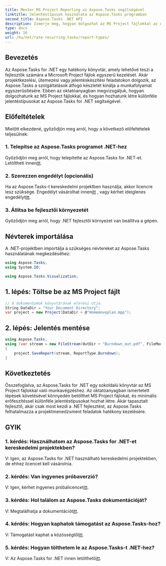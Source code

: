 ```yaml
---
title: Mester MS Project Reporting az Aspose.Tasks segítségével
linktitle: Jelentéstípusok használata az Aspose.Tasks programban
second_title: Aspose.Tasks .NET API
description: Ismerje meg, hogyan dolgozhat az MS Project fájlokkal az Aspose.Tasks for .NET használatával. Különböző típusú jelentéseket készíthet könnyedén.
type: docs
weight: 16
url: /hu/net/rate-recurring-tasks/report-types/
---
```

## Bevezetés
Az Aspose.Tasks for .NET egy hatékony könyvtár, amely lehetővé teszi a fejlesztők számára a Microsoft Project fájlok egyszerű kezelését. Akár projektkezelési, ütemezési vagy jelentéskészítési feladatokon dolgozik, az Aspose.Tasks a szolgáltatások átfogó készletét kínálja a munkafolyamat egyszerűsítésére. Ebben az oktatóanyagban megvizsgáljuk, hogyan dolgozhatunk az MS Project fájlokkal, és hogyan hozhatunk létre különféle jelentéstípusokat az Aspose.Tasks for .NET segítségével.
## Előfeltételek
Mielőtt elkezdené, győződjön meg arról, hogy a következő előfeltételek teljesülnek:
### 1. Telepítse az Aspose.Tasks programot .NET-hez
Győződjön meg arról, hogy telepítette az Aspose.Tasks for .NET-et. Letöltheti innen[itt](https://releases.aspose.com/tasks/net/).
### 2. Szerezzen engedélyt (opcionális)
 Ha az Aspose.Tasks-t kereskedelmi projektben használja, akkor licencre lesz szüksége. Engedélyt vásárolhat innen[itt](https://purchase.aspose.com/buy) , vagy kérhet ideiglenes engedélyt[itt](https://purchase.aspose.com/temporary-license/).
### 3. Állítsa be fejlesztői környezetét
Győződjön meg arról, hogy .NET fejlesztői környezet van beállítva a gépen.

## Névterek importálása
A .NET-projektben importálja a szükséges névtereket az Aspose.Tasks használatának megkezdéséhez:
```csharp
using Aspose.Tasks;
using System.IO;

using Aspose.Tasks.Visualization;
```

## 1. lépés: Töltse be az MS Project fájlt
```csharp
// A dokumentumok könyvtárának elérési útja.
String DataDir = "Your Document Directory";
var project = new Project(DataDir + @"Homemoveplan.mpp");
```
## 2. lépés: Jelentés mentése
```csharp
using Aspose.Tasks;
using (var stream = new FileStream(OutDir + "Burndown_out.pdf", FileMode.Create))
{
    project.SaveReport(stream, ReportType.Burndown);
}
```

## Következtetés
Összefoglalva, az Aspose.Tasks for .NET egy sokoldalú könyvtár az MS Project fájlokkal való munkavégzéshez. Az oktatóanyagban ismertetett lépések követésével könnyedén betölthet MS Project fájlokat, és minimális erőfeszítéssel különféle jelentéstípusokat hozhat létre. Akár tapasztalt fejlesztő, akár csak most kezdi a .NET fejlesztést, az Aspose.Tasks felhatalmazza a projektmenedzsment feladatok hatékony kezelésére.
## GYIK
### 1. kérdés: Használhatom az Aspose.Tasks for .NET-et kereskedelmi projektekben?
V: Igen, az Aspose.Tasks for .NET használható kereskedelmi projektekben, de ehhez licencet kell vásárolnia.
### 2. kérdés: Van ingyenes próbaverzió?
 V: Igen, kérhet ingyenes próbalicencet[itt](https://releases.aspose.com/tasks/net/).
### 3. kérdés: Hol találom az Aspose.Tasks dokumentációját?
 V: Megtalálhatja a dokumentációt[itt](https://reference.aspose.com/tasks/net/).
### 4. kérdés: Hogyan kaphatok támogatást az Aspose.Tasks-hoz?
 V: Támogatást kaphat a közösségtől[itt](https://forum.aspose.com/c/tasks/15).
### 5. kérdés: Hogyan tölthetem le az Aspose.Tasks-t .NET-hez?
 V: Az Aspose.Tasks for .NET innen letölthető[itt](https://releases.aspose.com/tasks/net/).